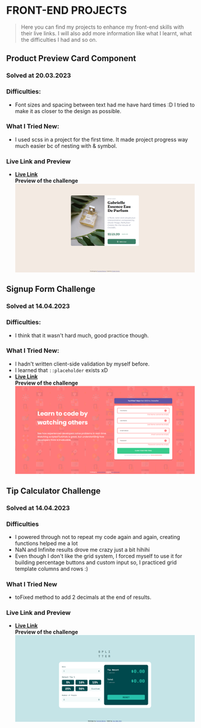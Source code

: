 # FRONT-END PROJECTS

> Here you can find my projects to enhance my front-end skills with their live links.
> I will also add more information like what I learnt, what the difficulties I had and so on.
## Product Preview Card Component
### **Solved at 20.03.2023**
### Difficulties:
  - Font sizes and spacing between text had me have hard times :D I tried to make it as closer to the design as possible.
### What I Tried New:
  - I used scss in a project for the first time. It made project progress way much easier bc of nesting with & symbol.

### Live Link and Preview
- __[Live Link](https://4furki4-product-preview-card.netlify.app/)__ \
**Preview of the challenge**
![Snapshot of product preview challenge](./snapshots/product-preview-ss.png)

## Signup Form Challenge
### **Solved at 14.04.2023**
### Difficulties:
  - I think that it wasn't hard much, good practice though.
### What I Tried New:
  - I hadn't written client-side validation by myself before.
  - I learned that ``::placeholder`` exists xD
- __[Live Link](https://4furki4-signup-form-challange.netlify.app/)__ \
**Preview of the challenge**
![Snapshot of signup form challenge](./snapshots/signup-form-challenge.png)

## Tip Calculator Challenge
### **Solved at 14.04.2023**

### Difficulties
- I powered through not to repeat my code again and again, creating functions helped me a lot
- NaN and Infinite results drove me crazy just a bit hihihi
- Even though I don't like the grid system, I forced myself to use it for building percentage buttons and custom input so, I practiced grid template columns and rows  :)
### What I Tried New

- toFixed method to add 2 decimals at the end of results.
### Live Link and Preview
- __[Live Link](https://tip-calculator-4furki4.netlify.app)__ \
**Preview of the challenge**
![Snapshot of product preview challenge](./snapshots/tip-calculator-challenge.png)


